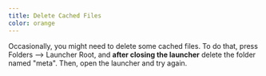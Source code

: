 ```yaml
---
title: Delete Cached Files
color: orange
---
```


Occasionally, you might need to delete some cached files. To do that, press Folders ⟶ Launcher Root, and **after closing the launcher** delete the folder named "meta". Then, open the launcher and try again.
